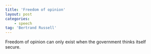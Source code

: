 ```yaml
---
title: 'Freedom of opinion'
layout: post
categories:
    - speech
tag: 'Bertrand Russell'
---
```


Freedom of opinion can only exist when the government thinks itself secure.